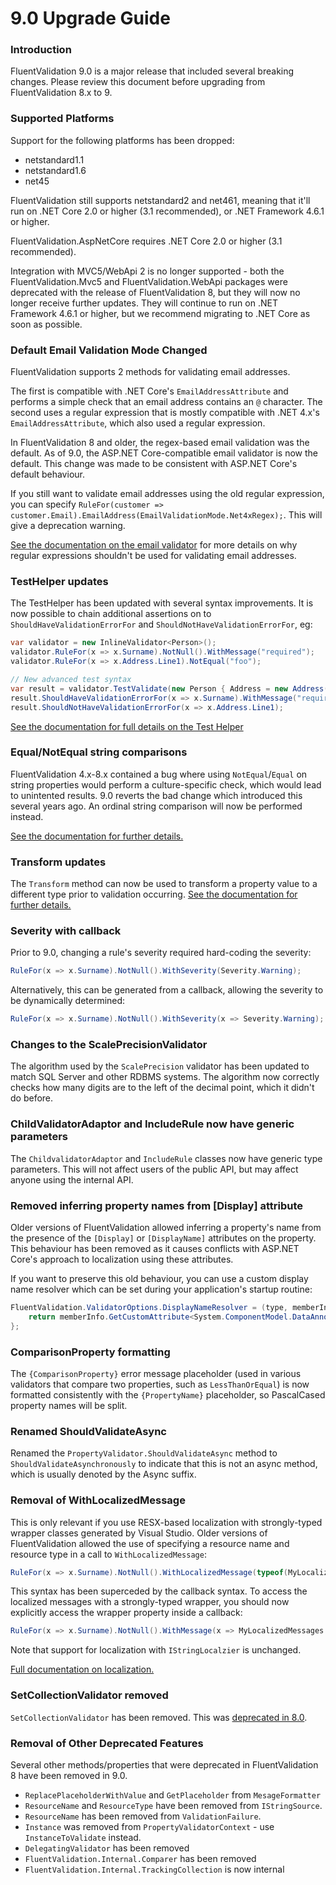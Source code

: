 # 9.0 Upgrade Guide

### Introduction

FluentValidation 9.0 is a major release that included several breaking changes. Please review this document before upgrading from FluentValidation 8.x to 9.

### Supported Platforms

Support for the following platforms has been dropped:
- netstandard1.1
- netstandard1.6
- net45

FluentValidation still supports netstandard2 and net461, meaning that it'll run on .NET Core 2.0 or higher (3.1 recommended), or .NET Framework 4.6.1 or higher.

FluentValidation.AspNetCore requires .NET Core 2.0 or higher (3.1 recommended).

Integration with MVC5/WebApi 2 is no longer supported - both the FluentValidation.Mvc5 and FluentValidation.WebApi packages were deprecated with the release of FluentValidation 8, but they will now no longer receive further updates. They will continue to run on .NET Framework 4.6.1 or higher, but we recommend migrating to .NET Core as soon as possible.

### Default Email Validation Mode Changed

FluentValidation supports 2 methods for validating email addresses.

The first is compatible with .NET Core's `EmailAddressAttribute` and performs a simple check that an email address contains an `@` character. The second uses a regular expression that is mostly compatible with .NET 4.x's `EmailAddressAttribute`, which also used a regular expression.

In FluentValidation 8 and older, the regex-based email validation was the default. As of 9.0, the ASP.NET Core-compatible email validator is now the default. This change was made to be consistent with ASP.NET Core's default behaviour.

If you still want to validate email addresses using the old regular expression, you can specify `RuleFor(customer => customer.Email).EmailAddress(EmailValidationMode.Net4xRegex);`. This will give a deprecation warning.

[See the documentation on the email validator](built-in-validators.html#email-validator) for more details on why regular expressions shouldn't be used for validating email addresses.

### TestHelper updates

The TestHelper has been updated with several syntax improvements. It is now possible to chain additional assertions on to `ShouldHaveValidationErrorFor` and `ShouldNotHaveValidationErrorFor`, eg:

```csharp
var validator = new InlineValidator<Person>();
validator.RuleFor(x => x.Surname).NotNull().WithMessage("required");
validator.RuleFor(x => x.Address.Line1).NotEqual("foo");

// New advanced test syntax
var result = validator.TestValidate(new Person { Address = new Address()) };
result.ShouldHaveValidationErrorFor(x => x.Surname).WithMessage("required");
result.ShouldNotHaveValidationErrorFor(x => x.Address.Line1);
```

[See the documentation for full details on the Test Helper](testing)

### Equal/NotEqual string comparisons

FluentValidation 4.x-8.x contained a bug where using `NotEqual`/`Equal` on string properties would perform a culture-specific check, which would lead to unintented results. 9.0 reverts the bad change which introduced this several years ago. An ordinal string comparison will now be performed instead.

[See the documentation for further details.](built-in-validators.html#equal-validator)

### Transform updates

The `Transform` method can now be used to transform a property value to a different type prior to validation occurring. [See the documentation for further details.](transform)

### Severity with callback

Prior to 9.0, changing a rule's severity required hard-coding the severity:

```csharp
RuleFor(x => x.Surname).NotNull().WithSeverity(Severity.Warning);
```

Alternatively, this can be generated from a callback, allowing the severity to be dynamically determined:

```csharp
RuleFor(x => x.Surname).NotNull().WithSeverity(x => Severity.Warning);
```

### Changes to the ScalePrecisionValidator

The algorithm used by the `ScalePrecision` validator has been updated to match SQL Server and other RDBMS systems. The algorithm now correctly checks how many digits are to the left of the decimal point, which it didn't do before. 

### ChildValidatorAdaptor and IncludeRule now have generic parameters

The `ChildvalidatorAdaptor` and `IncludeRule` classes now have generic type parameters. This will not affect users of the public API, but may affect anyone using the internal API. 

### Removed inferring property names from [Display] attribute

Older versions of FluentValidation allowed inferring a property's name from the presence of the `[Display]` or `[DisplayName]` attributes on the property. This behaviour has been removed as it causes conflicts with ASP.NET Core's approach to localization using these attributes.

If you want to preserve this old behaviour, you can use a custom display name resolver which can be set during your application's startup routine:

```csharp
FluentValidation.ValidatorOptions.DisplayNameResolver = (type, memberInfo, expression) => {
	return memberInfo.GetCustomAttribute<System.ComponentModel.DataAnnotations.DisplayAttribute>()?.GetName();
};
```

### ComparisonProperty formatting

The `{ComparisonProperty}` error message placeholder (used in various validators that compare two properties, such as `LessThanOrEqual`) is now formatted consistently with the `{PropertyName}` placeholder, so PascalCased property names will be split.

### Renamed ShouldValidateAsync

Renamed the `PropertyValidator.ShouldValidateAsync` method to `ShouldValidateAsynchronously` to indicate that this is not an async method, which is usually denoted by the Async suffix.

### Removal of WithLocalizedMessage

This is only relevant if you use RESX-based localization with strongly-typed wrapper classes generated by Visual Studio. Older versions of FluentValidation allowed the use of specifying a resource name and resource type in a call to `WithLocalizedMessage`:

```csharp
RuleFor(x => x.Surname).NotNull().WithLocalizedMessage(typeof(MyLocalizedMessages), "SurnameRequired");
```

This syntax has been superceded by the callback syntax. To access the localized messages with a strongly-typed wrapper, you should now explicitly access the wrapper property inside a callback:

```csharp
RuleFor(x => x.Surname).NotNull().WithMessage(x => MyLocalizedMessages.SurnameRequired);
```

Note that support for localization with `IStringLocalzier` is unchanged.

[Full documentation on localization.](localization)

### SetCollectionValidator removed

`SetCollectionValidator` has been removed. This was [deprecated in 8.0](upgrading-to-8).

### Removal of Other Deprecated Features

Several other methods/properties that were deprecated in FluentValidation 8 have been removed in 9.0.

- `ReplacePlaceholderWithValue` and `GetPlaceholder` from `MesageFormatter`
- `ResourceName` and `ResourceType` have been removed from `IStringSource`.
- `ResourceName` has been removed from `ValidationFailure`.
- `Instance` was removed from `PropertyValidatorContext` - use `InstanceToValidate` instead.
- `DelegatingValidator` has been removed
- `FluentValidation.Internal.Comparer` has been removed
- `FluentValidation.Internal.TrackingCollection` is now internal

